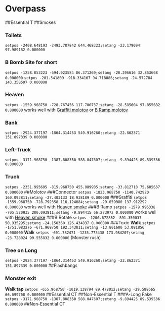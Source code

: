 # Overpass
##Essential T
##Smokes
### Toilets
`setpos -2408.648193 -2493.787842 644.468323;setang -23.179094 97.989182 0.000000`
### B Bomb Site for short
`setpos -1258.053223 -694.923584 86.371269;setang -20.296616 32.853668 0.000000`
`setpos -201.541809 -918.334167 94.718086;setang -24.572784 143.358597 0.000000`
### Heaven
`setpos -1559.968750 -728.767456 117.700737;setang -28.585604 97.855682 0.000000` works well with [Graffiti molotov](#graffiti) or [B Ramp molotov](#b-ramp)
### Bank
`setpos -2924.377197 -1864.314453 549.916260;setang -22.862371 151.897339 0.000000`
### Left-Truck
`setpos -3171.968750 -1387.808350 588.047607;setang -9.894425 89.539536 0.000000`
### Truck
`setpos -2351.995605 -815.968750 455.089905;setang -33.812710 75.605637 0.000000`
##Molotov
###Connector
`setpos -1823.968750 -1140.742920 160.093811;setang -27.403133 18.938189 0.000000`
###Graffiti
`setpos -1559.968750 -728.792358 116.124084;setang -29.059980 137.912292 0.000000` works well with [Heaven smoke](#heaven)
###B Ramp
`setpos -1579.996338 -705.520935 200.093811;setang -9.894415 66.273972 0.000000` works well with [Heaven smoke](#heaven)
###B Rotate
`setpos -1200.672852 -891.350037 50.935295;setang -24.150360 126.434837 0.000000`
###Toxic
**Walk** `setpos -1751.983276 -671.968750 192.343811;setang -13.801600 53.081856 0.000000`
**Walk** `setpos -601.782471 -1235.773438 173.984207;setang -23.728024 99.555832 0.000000` (Monster rush)
### Tree on Long
`setpos -2924.377197 -1864.314453 549.916260;setang -22.862371 151.897339 0.000000`
##Flashbangs
### Monster exit
**Walk tap** `setpos -655.968750 -1019.138794 89.478012;setang -29.588665 66.699768 0.000000`
##Essential CT
##Non-Essential T
###A-Long Fake
`setpos -3171.968750 -1387.808350 588.047607;setang -9.894425 89.539536 0.000000`
##Non-Essential CT
